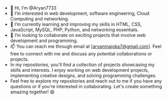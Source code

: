 - 👋 Hi, I’m @Aryan7733
- 👀 I’m interested in web development, software engineering, Cloud Computing and networking.
- 🌱 I’m currently learning and improving my skills in HTML, CSS, JavaScript, MySQL, PHP, Python, and networking essentials.
- 💞️ I’m looking to collaborate on exciting projects that involve web development and programming.
- 📫 You can reach me through email at [aryanmajoka7@gmail.com]. Feel free to connect with me and discuss any potential collaborations or projects.
- In my repositories, you'll find a collection of projects showcasing my skills and interests. I enjoy working on web development projects,
  implementing creative designs, and solving programming challenges.
- Feel free to explore my repositories and reach out to me if you have any questions or if you're interested in collaborating. 
  Let's create something amazing together! 😄



<!---
Aryan7733/Aryan7733 is a ✨ special ✨ repository because its `README.md` (this file) appears on your GitHub profile.
You can click the Preview link to take a look at your changes.
--->
